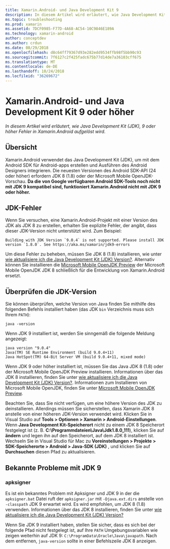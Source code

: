 ```yaml
---
title: Xamarin.Android- und Java Development Kit 9
description: In diesem Artikel wird erläutert, wie Java Development Kit (JDK), 9 oder höher Fehler in Xamarin.Android aufgelöst wird.
ms.topic: troubleshooting
ms.prod: xamarin
ms.assetid: 7DCF0985-F77D-4A68-AC54-10C9846E189A
ms.technology: xamarin-android
author: conceptdev
ms.author: crdun
ms.date: 08/29/2018
ms.openlocfilehash: d8c64ff79367d93e282edd9534ffb98f5bb90c93
ms.sourcegitcommit: 7f6127c2f425fadc675b77d14de7a36103cff675
ms.translationtype: MT
ms.contentlocale: de-DE
ms.lasthandoff: 10/24/2018
ms.locfileid: "36269672"
---
```

# <a name="xamarinandroid-and-java-development-kit-9-or-later"></a>Xamarin.Android- und Java Development Kit 9 oder höher

_In diesem Artikel wird erläutert, wie Java Development Kit (JDK), 9 oder höher Fehler in Xamarin.Android aufgelöst wird._


## <a name="overview"></a>Übersicht

Xamarin.Android verwendet das Java Development Kit (JDK), um mit dem Android SDK für Android-apps erstellen und Ausführen des Android Designers integrieren. Die neuesten Versionen des Android SDK-API (24 oder höher) erfordern JDK 8 (1.8) oder der Microsoft Mobile OpenJDK-Vorschau. **Da die von Google verfügbaren Android SDK-Tools noch nicht mit JDK 9 kompatibel sind, funktioniert Xamarin.Android nicht mit JDK 9 oder höher.**

## <a name="jdk-errors"></a>JDK-Fehler

Wenn Sie versuchen, eine Xamarin.Android-Projekt mit einer Version des JDK als JDK 8 zu erstellen, erhalten Sie explizite Fehler, der angibt, dass dieser JDK-Version nicht unterstützt wird. Zum Beispiel:

```shell
Building with JDK Version `9.0.4` is not supported. Please install JDK version `1.8.0`. See https://aka.ms/xamarin/jdk9-errors  
```

Um diese Fehler zu beheben, müssen Sie JDK 8 (1.8) installieren, wie unter [wie aktualisiere ich die Java Development Kit (JDK) Version?](~/android/troubleshooting/questions/update-jdk.md).
Alternativ können Sie installieren die [Microsoft Mobile OpenJDK Preview](~/android/get-started/installation/openjdk.md) der Microsoft Mobile OpenJDK JDK 8 schließlich für die Entwicklung von Xamarin.Android ersetzt.


## <a name="checking-the-jdk-version"></a>Überprüfen die JDK-Version

Sie können überprüfen, welche Version von Java finden Sie mithilfe des folgenden Befehls installiert haben (das JDK `bin` Verzeichnis muss sich Ihrem `PATH`):

```shell
java -version
```

Wenn JDK 9 installiert ist, werden Sie sinngemäß die folgende Meldung angezeigt:

```shell
java version "9.0.4"
Java(TM) SE Runtime Environment (build 9.0.4+11)
Java HotSpot(TM) 64-Bit Server VM (build 9.0.4+11, mixed mode)
```

Wenn JDK 9 oder höher installiert ist, müssen Sie das Java JDK 8 (1.8) oder der Microsoft Mobile OpenJDK Preview installieren. Informationen über das JDK 8 installieren, finden Sie unter [wie aktualisiere ich die Java Development Kit (JDK) Version?](~/android/troubleshooting/questions/update-jdk.md). Informationen zum Installieren von Microsoft Mobile OpenJDK, finden Sie unter [Microsoft Mobile OpenJDK Preview](~/android/get-started/installation/openjdk.md).

Beachten Sie, dass Sie nicht verfügen, um eine höhere Version des JDK zu deinstallieren. Allerdings müssen Sie sicherstellen, dass Xamarin JDK 8 anstelle von einer höheren JDK-Version verwendet wird. Klicken Sie in Visual Studio auf **Tools > Optionen > Xamarin > Android-Einstellungen**. Wenn **Java Development Kit-Speicherort** nicht zu einem JDK 8 Speicherort festgelegt ist (z. B. **C:\\Programmdateien\\Java\\Jdk1.8.0_111**), klicken Sie auf **ändern**  und legen ihn auf den Speicherort, auf dem JDK 8 installiert ist. Wechseln Sie in Visual Studio für Mac zu **Voreinstellungen > Projekte > SDK-Speicherorte > Android > Java-SDK (JDK)** , und klicken Sie auf **Durchsuchen** diesen Pfad zu aktualisieren.

## <a name="known-issues-with-jdk-9"></a>Bekannte Probleme mit JDK 9

### <a name="apksigner"></a>apksigner

Es ist ein bekanntes Problem mit Apksigner und JDK 9 in der die `apksigner.bat` Datei ruft der `apksigner.jar` mit `-Djava.ext.dirs` anstelle von `-classpath` JDK 9 erwartet wird. Es wird empfohlen, um JDK 8 (1.8) verwenden. Informationen über das JDK 8 installieren, finden Sie unter [wie aktualisiere ich die Java Development Kit (JDK) Version?](~/android/troubleshooting/questions/update-jdk.md)

Wenn Sie JDK 9 installiert haben, stellen Sie sicher, dass es sich bei der folgende Pfad nicht festgelegt ist, auf Ihre `PATH` Umgebungsvariablen wie zeigen weiterhin auf JDK 9: `C:\ProgramData\Oracle\Java\javapath`. Nach dem entfernen, `java-version` sollte in einer Befehlszeile JDK 8 anzeigen.
